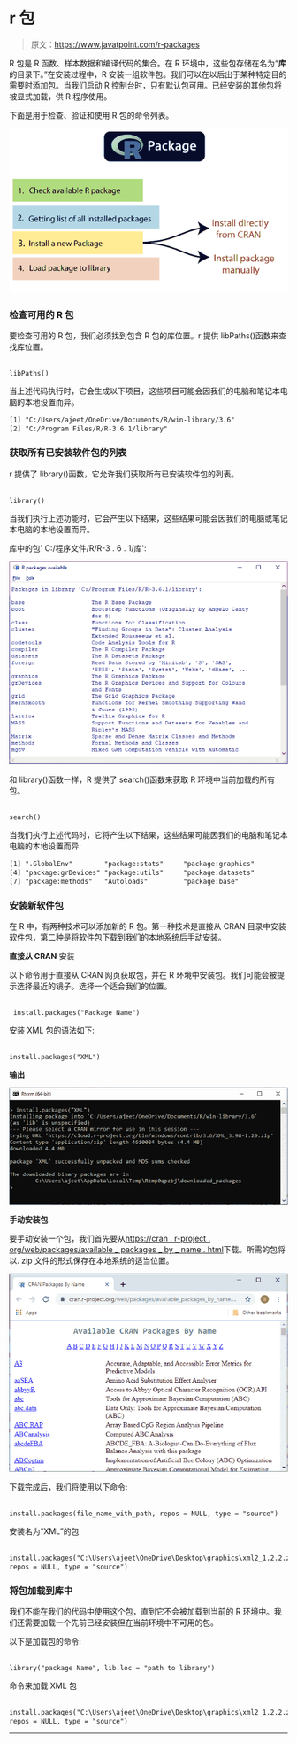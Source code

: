 # r 包

> 原文：<https://www.javatpoint.com/r-packages>

R 包是 R 函数、样本数据和编译代码的集合。在 R 环境中，这些包存储在名为“**库**的目录下。”在安装过程中，R 安装一组软件包。我们可以在以后出于某种特定目的需要时添加包。当我们启动 R 控制台时，只有默认包可用。已经安装的其他包将被显式加载，供 R 程序使用。

下面是用于检查、验证和使用 R 包的命令列表。

![R Packages](img/d2fd2e5998dd8f12606f64c718d39587.png)

### 检查可用的 R 包

要检查可用的 R 包，我们必须找到包含 R 包的库位置。r 提供 libPaths()函数来查找库位置。

```

libPaths()

```

当上述代码执行时，它会生成以下项目，这些项目可能会因我们的电脑和笔记本电脑的本地设置而异。

```
[1] "C:/Users/ajeet/OneDrive/Documents/R/win-library/3.6"
[2] "C:/Program Files/R/R-3.6.1/library"

```

### 获取所有已安装软件包的列表

r 提供了 library()函数，它允许我们获取所有已安装软件包的列表。

```

library()

```

当我们执行上述功能时，它会产生以下结果，这些结果可能会因我们的电脑或笔记本电脑的本地设置而异。

库中的包' C:/程序文件/R/R-3 . 6 . 1/库':

![R Packages](img/09d2e6ef9235d63d670fdf3199868f6c.png)

和 library()函数一样，R 提供了 search()函数来获取 R 环境中当前加载的所有包。

```

search()

```

当我们执行上述代码时，它将产生以下结果，这些结果可能因我们的电脑和笔记本电脑的本地设置而异:

```
[1] ".GlobalEnv"        "package:stats"     "package:graphics"
[4] "package:grDevices" "package:utils"     "package:datasets"
[7] "package:methods"   "Autoloads"         "package:base"

```

### 安装新软件包

在 R 中，有两种技术可以添加新的 R 包。第一种技术是直接从 CRAN 目录中安装软件包，第二种是将软件包下载到我们的本地系统后手动安装。

**直接从 CRAN** 安装

以下命令用于直接从 CRAN 网页获取包，并在 R 环境中安装包。我们可能会被提示选择最近的镜子。选择一个适合我们的位置。

```

 install.packages("Package Name")

```

安装 XML 包的语法如下:

```

install.packages("XML")

```

**输出**

![R Packages](img/42c9c99fbdfd2f9d4ae2b8803b0349b5.png)

**手动安装包**

要手动安装一个包，我们首先要从[https://cran . r-project . org/web/packages/available _ packages _ by _ name . html](https://cran.r-project.org/web/packages/available_packages_by_name.html)下载。所需的包将以. zip 文件的形式保存在本地系统的适当位置。

![R Packages](img/a5b0bb1e3e28be9d459ee4a700b2b248.png)

下载完成后，我们将使用以下命令:

```

install.packages(file_name_with_path, repos = NULL, type = "source")

```

安装名为“XML”的包

```

install.packages("C:\Users\ajeet\OneDrive\Desktop\graphics\xml2_1.2.2.zip", repos = NULL, type = "source")

```

### 将包加载到库中

我们不能在我们的代码中使用这个包，直到它不会被加载到当前的 R 环境中。我们还需要加载一个先前已经安装但在当前环境中不可用的包。

以下是加载包的命令:

```

library("package Name", lib.loc = "path to library")

```

命令来加载 XML 包

```

install.packages("C:\Users\ajeet\OneDrive\Desktop\graphics\xml2_1.2.2.zip", repos = NULL, type = "source")

```

* * *